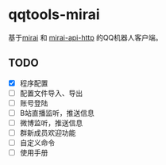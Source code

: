 # qqtools-mirai

基于[mirai](https://github.com/mamoe/mirai)
和
[mirai-api-http](https://github.com/mamoe/mirai-api-http)
的QQ机器人客户端。

## TODO

* [x] 程序配置
* [ ] 配置文件导入、导出
* [ ] 账号登陆
* [ ] B站直播监听，推送信息
* [ ] 微博监听，推送信息
* [ ] 群新成员欢迎功能
* [ ] 自定义命令
* [ ] 使用手册